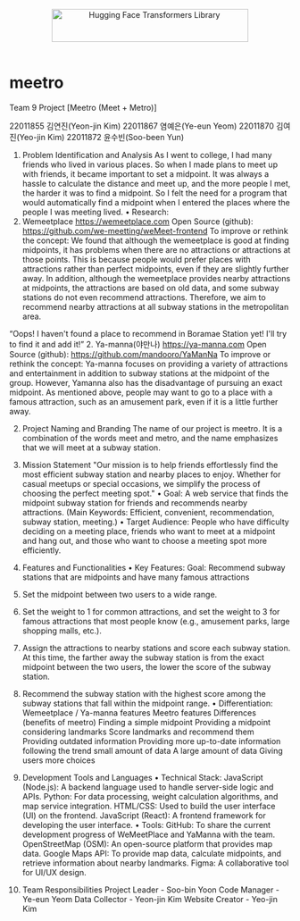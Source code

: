 <!---
Copyright 2020 The HuggingFace Team. All rights reserved.

Licensed under the Apache License, Version 2.0 (the "License");
you may not use this file except in compliance with the License.
You may obtain a copy of the License at

    http://www.apache.org/licenses/LICENSE-2.0

Unless required by applicable law or agreed to in writing, software
distributed under the License is distributed on an "AS IS" BASIS,
WITHOUT WARRANTIES OR CONDITIONS OF ANY KIND, either express or implied.
See the License for the specific language governing permissions and
limitations under the License.
-->

<p align="center">
  <picture>
    <source media="(prefers-color-scheme: dark)" srcset="https://huggingface.co/datasets/huggingface/documentation-images/raw/main/transformers-logo-dark.svg">
    <source media="(prefers-color-scheme: light)" srcset="https://huggingface.co/datasets/huggingface/documentation-images/raw/main/transformers-logo-light.svg">
    <img alt="Hugging Face Transformers Library" src="https://huggingface.co/datasets/huggingface/documentation-images/raw/main/transformers-logo-light.svg" width="352" height="59" style="max-width: 100%;">
  </picture>
  <br/>
  <br/>
</p>

# meetro

Team 9 Project
[Meetro (Meet + Metro)]

22011855 김연진(Yeon-jin Kim) 22011867 염예은(Ye-eun Yeom)
22011870 김여진(Yeo-jin Kim) 22011872 윤수빈(Soo-been Yun)

1.	Problem Identification and Analysis
As I went to college, I had many friends who lived in various places. So when I made plans to meet up with friends, it became important to set a midpoint. It was always a hassle to calculate the distance and meet up, and the more people I met, the harder it was to find a midpoint. So I felt the need for a program that would automatically find a midpoint when I entered the places where the people I was meeting lived.
•	Research: 
1.	Wemeetplace https://wemeetplace.com 
Open Source (github): https://github.com/we-meetting/weMeet-frontend
To improve or rethink the concept: We found that although the wemeetplace is good at finding midpoints, it has problems when there are no attractions or attractions at those points. This is because people would prefer places with attractions rather than perfect midpoints, even if they are slightly further away. In addition, although the wemeetplace provides nearby attractions at midpoints, the attractions are based on old data, and some subway stations do not even recommend attractions. Therefore, we aim to recommend nearby attractions at all subway stations in the metropolitan area. 
  
“Oops! I haven't found a place to recommend in Boramae Station yet! I'll try to find it and add it!”
2.	Ya-manna(야만나) https://ya-manna.com 
Open Source (github): https://github.com/mandooro/YaManNa
To improve or rethink the concept: Ya-manna focuses on providing a variety of attractions and entertainment in addition to subway stations at the midpoint of the group. However, Yamanna also has the disadvantage of pursuing an exact midpoint. As mentioned above, people may want to go to a place with a famous attraction, such as an amusement park, even if it is a little further away.







2.	Project Naming and Branding
The name of our project is meetro. It is a combination of the words meet and metro, and the name emphasizes that we will meet at a subway station.

3.	Mission Statement
"Our mission is to help friends effortlessly find the most efficient subway station and nearby places to enjoy. Whether for casual meetups or special occasions, we simplify the process of choosing the perfect meeting spot."
•	Goal: A web service that finds the midpoint subway station for friends and recommends nearby attractions. (Main Keywords: Efficient, convenient, recommendation, subway station, meeting.)
•	Target Audience: People who have difficulty deciding on a meeting place, friends who want to meet at a midpoint and hang out, and those who want to choose a meeting spot more efficiently.












4.	Features and Functionalities
•	Key Features:
Goal: Recommend subway stations that are midpoints and have many famous attractions
1. Set the midpoint between two users to a wide range.
2. Set the weight to 1 for common attractions, and set the weight to 3 for famous attractions that most people know (e.g., amusement parks, large shopping malls, etc.).
3. Assign the attractions to nearby stations and score each subway station. At this time, the farther away the subway station is from the exact midpoint between the two users, the lower the score of the subway station.
4. Recommend the subway station with the highest score among the subway stations that fall within the midpoint range.
•	Differentiation:
Wemeetplace / Ya-manna features	Meetro features	Differences
(benefits of meetro)
Finding a simple midpoint	Providing a midpoint considering landmarks	Score landmarks and recommend them
Providing outdated information	Providing more up-to-date information	following the trend
small amount of data	A large amount of data	Giving users more choices






5.	Development Tools and Languages
•	Technical Stack: 
JavaScript (Node.js): A backend language used to handle server-side logic and APIs.
Python: For data processing, weight calculation algorithms, and map service integration.
HTML/CSS: Used to build the user interface (UI) on the frontend.
JavaScript (React): A frontend framework for developing the user interface.
•	Tools:
GitHub: To share the current development progress of WeMeetPlace and YaManna with the team.
OpenStreetMap (OSM): An open-source platform that provides map data.
Google Maps API: To provide map data, calculate midpoints, and retrieve information about nearby landmarks.
Figma: A collaborative tool for UI/UX design.

6.	Team Responsibilities
Project Leader - Soo-bin Yoon
Code Manager - Ye-eun Yeom
Data Collector - Yeon-jin Kim
Website Creator - Yeo-jin Kim
